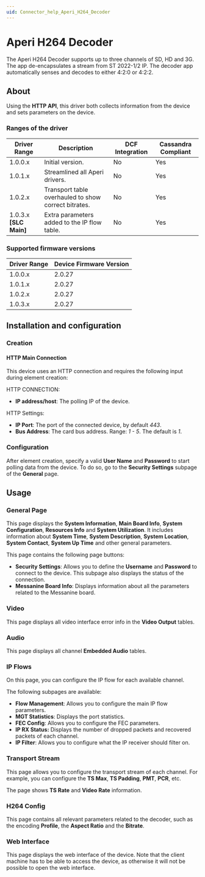 ```yaml
---
uid: Connector_help_Aperi_H264_Decoder
---
```


# Aperi H264 Decoder

The Aperi H264 Decoder supports up to three channels of SD, HD and 3G. The app de-encapsulates a stream from ST 2022-1/2 IP. The decoder app automatically senses and decodes to either 4:2:0 or 4:2:2.

## About

Using the **HTTP API**, this driver both collects information from the device and sets parameters on the device.

### Ranges of the driver

| **Driver Range**         | **Description**                                      | **DCF Integration** | **Cassandra Compliant** |
|--------------------------|------------------------------------------------------|---------------------|-------------------------|
| 1.0.0.x                  | Initial version.                                     | No                  | Yes                     |
| 1.0.1.x                  | Streamlined all Aperi drivers.                       | No                  | Yes                     |
| 1.0.2.x                  | Transport table overhauled to show correct bitrates. | No                  | Yes                     |
| 1.0.3.x **\[SLC Main\]** | Extra parameters added to the IP flow table.         | No                  | Yes                     |

### Supported firmware versions

| **Driver Range** | **Device Firmware Version** |
|------------------|-----------------------------|
| 1.0.0.x          | 2.0.27                      |
| 1.0.1.x          | 2.0.27                      |
| 1.0.2.x          | 2.0.27                      |
| 1.0.3.x          | 2.0.27                      |

## Installation and configuration

### Creation

#### HTTP Main Connection

This device uses an HTTP connection and requires the following input during element creation:

HTTP CONNECTION:

- **IP address/host**: The polling IP of the device.

HTTP Settings:

- **IP Port**: The port of the connected device, by default *443*.
- **Bus Address**: The card bus address. Range: *1 - 5*. The default is *1*.

### Configuration

After element creation, specify a valid **User Name** and **Password** to start polling data from the device. To do so, go to the **Security Settings** subpage of the **General** page.

## Usage

### General Page

This page displays the **System Information**, **Main Board Info**, **System Configuration**, **Resources Info** and **System Utilization**. It includes information about **System Time**, **System Description**, **System Location**, **System Contact**, **System Up Time** and other general parameters.

This page contains the following page buttons:

- **Security Settings**: Allows you to define the **Username** and **Password** to connect to the device. This subpage also displays the status of the connection.
- **Messanine Board Info**: Displays information about all the parameters related to the Messanine board.

### Video

This page displays all video interface error info in the **Video Output** tables.

### Audio

This page displays all channel **Embedded Audio** tables.

### IP Flows

On this page, you can configure the IP flow for each available channel.

The following subpages are available:

- **Flow Management**: Allows you to configure the main IP flow parameters.
- **MGT Statistics**: Displays the port statistics.
- **FEC Config**: Allows you to configure the FEC parameters.
- **IP RX Status:** Displays the number of dropped packets and recovered packets of each channel.
- **IP Filter**: Allows you to configure what the IP receiver should filter on.

### Transport Stream

This page allows you to configure the transport stream of each channel. For example, you can configure the **TS Max**, **TS Padding**, **PMT**, **PCR**, etc.

The page shows **TS Rate** and **Video Rate** information.

### H264 Config

This page contains all relevant parameters related to the decoder, such as the encoding **Profile**, the **Aspect Ratio** and the **Bitrate**.

### Web Interface

This page displays the web interface of the device. Note that the client machine has to be able to access the device, as otherwise it will not be possible to open the web interface.
